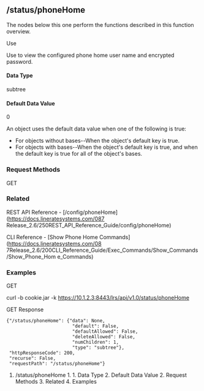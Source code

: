 ## /status/phoneHome

The nodes below this one perform the functions described in this function
overview.

Use

Use to view the configured phone home user name and encrypted password.

#### Data Type

subtree

#### Default Data Value

0

An object uses the default data value when one of the following is true:

  * For objects without bases--When the object's default key is true.
  * For objects with bases--When the object's default key is true, and when the default key is true for all of the object's bases.

### Request Methods

GET

### Related

REST API Reference - [/config/​phoneHome](https://docs.lineratesystems.com/087
Release_2.6/250REST_API_Reference_Guide/config/phoneHome)

CLI Reference - [Show Phone Home Commands](https://docs.lineratesystems.com/08
7Release_2.6/200CLI_Reference_Guide/Exec_Commands/Show_Commands/Show_Phone_Hom
e_Commands)

### Examples

GET

curl -b cookie.jar -k https://10.1.2.3:8443/lrs/api/v1.0/status/phoneHome

GET Response

    
    
    {"/status/phoneHome": {"data": None,
                            "default": False,
                            "defaultAllowed": False,
                            "deleteAllowed": False,
                            "numChildren": 1,
                            "type": "subtree"},
     "httpResponseCode": 200,
     "recurse": False,
     "requestPath": "/status/phoneHome"}
    

  1. /status/phoneHome
    1.       1. Data Type
      2. Default Data Value
    2. Request Methods
    3. Related
    4. Examples

